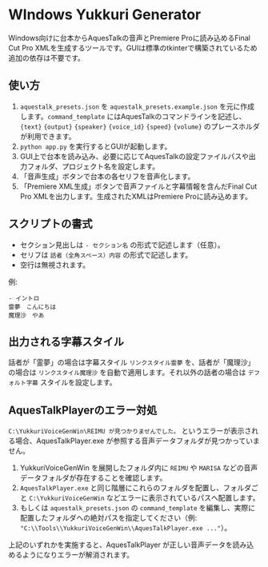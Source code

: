 # WIndows Yukkuri Generator

Windows向けに台本からAquesTalkの音声とPremiere Proに読み込めるFinal Cut Pro XMLを生成するツールです。GUIは標準のtkinterで構築されているため追加の依存は不要です。

## 使い方

1. `aquestalk_presets.json` を `aquestalk_presets.example.json` を元に作成します。`command_template` にはAquesTalkのコマンドラインを記述し、`{text}` `{output}` `{speaker}` `{voice_id}` `{speed}` `{volume}` のプレースホルダが利用できます。
2. `python app.py` を実行するとGUIが起動します。
3. GUI上で台本を読み込み、必要に応じてAquesTalkの設定ファイルパスや出力フォルダ、プロジェクト名を設定します。
4. 「音声生成」ボタンで台本の各セリフを音声化します。
5. 「Premiere XML生成」ボタンで音声ファイルと字幕情報を含んだFinal Cut Pro XMLを出力します。生成されたXMLはPremiere Proに読み込めます。

## スクリプトの書式

- セクション見出しは `- セクション名` の形式で記述します（任意）。
- セリフは `話者（全角スペース）内容` の形式で記述します。
- 空行は無視されます。

例:

```
- イントロ
霊夢　こんにちは
魔理沙　やあ
```

## 出力される字幕スタイル

話者が「霊夢」の場合は字幕スタイル `リンクスタイル霊夢` を、話者が「魔理沙」の場合は `リンクスタイル魔理沙` を自動で適用します。それ以外の話者の場合は `デフォルト字幕` スタイルを設定します。

## AquesTalkPlayerのエラー対処

`C:\YukkuriVoiceGenWin\REIMU が見つかりませんでした。` というエラーが表示される場合、AquesTalkPlayer.exe が参照する音声データフォルダが見つかっていません。

1. YukkuriVoiceGenWin を展開したフォルダ内に `REIMU` や `MARISA` などの音声データフォルダが存在することを確認します。
2. `AquesTalkPlayer.exe` と同じ階層にこれらのフォルダを配置し、フォルダごと `C:\YukkuriVoiceGenWin` などエラーに表示されているパスへ配置します。
3. もしくは `aquestalk_presets.json` の `command_template` を編集し、実際に配置したフォルダへの絶対パスを指定してください（例: `"C:\\Tools\\YukkuriVoiceGenWin\\AquesTalkPlayer.exe ..."`）。

上記のいずれかを実施すると、AquesTalkPlayer が正しい音声データを読み込めるようになりエラーが解消されます。
